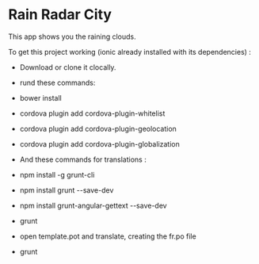 # Rain Radar City
This app shows you the raining clouds.

To get this project working (ionic already installed with its dependencies) :
- Download or clone it clocally.
- rund these commands:
- bower install
- cordova plugin add cordova-plugin-whitelist
- cordova plugin add cordova-plugin-geolocation
- cordova plugin add cordova-plugin-globalization

- And these commands for translations :
- npm install -g grunt-cli
- npm install grunt --save-dev
- npm install grunt-angular-gettext --save-dev
- grunt
- open template.pot and translate, creating the fr.po file
- grunt
